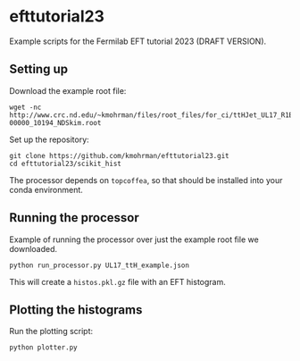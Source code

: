 # efttutorial23

Example scripts for the Fermilab EFT tutorial 2023 (DRAFT VERSION). 

## Setting up 

Download the example root file:
```
wget -nc http://www.crc.nd.edu/~kmohrman/files/root_files/for_ci/ttHJet_UL17_R1B14_NAOD-00000_10194_NDSkim.root
```

Set up the repository:
```
git clone https://github.com/kmohrman/efttutorial23.git
cd efttutorial23/scikit_hist
```
The processor depends on `topcoffea`, so that should be installed into your conda environment. 

## Running the processor

Example of running the processor over just the example root file we downloaded.
```
python run_processor.py UL17_ttH_example.json
```
This will create a `histos.pkl.gz` file with an EFT histogram. 

## Plotting the histograms

Run the plotting script:
```
python plotter.py
```
